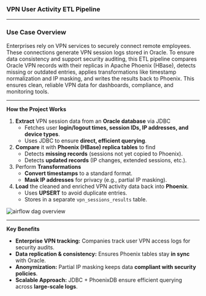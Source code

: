### **VPN User Activity ETL Pipeline**

---

### **Use Case Overview**

Enterprises rely on VPN services to securely connect remote employees. These connections generate VPN session logs stored in Oracle. To ensure data consistency and support security auditing, this ETL pipeline compares Oracle VPN records with their replicas in Apache Phoenix (HBase), detects missing or outdated entries, applies transformations like timestamp normalization and IP masking, and writes the results back to Phoenix. This ensures clean, reliable VPN data for dashboards, compliance, and monitoring tools.

---

**How the Project Works**

1. **Extract** VPN session data from an **Oracle database** via JDBC
   - Fetches user **login/logout times, session IDs, IP addresses, and device types**.
   - Uses JDBC to ensure **direct, efficient querying**.
2. **Compare** it with **Phoenix (HBase) replica tables** to find
   - Detects **missing records** (sessions not yet copied to Phoenix).
   - Detects **updated records** (IP changes, extended sessions, etc.).
3. Perform **Transformations**
   - **Convert timestamps** to a standard format.
   - **Mask IP addresses** for privacy (e.g., partial IP masking).
4. **Load** the cleaned and enriched VPN activity data back into **Phoenix**.
   - Uses **UPSERT** to avoid duplicate entries.
   - Stores in a separate `vpn_sessions_results` table.

![airflow dag overview](https://github.com/user-attachments/assets/d6a8a90c-afe9-4501-9314-6db3d334fb5b)

---

**Key Benefits**

- **Enterprise VPN tracking:** Companies track user VPN access logs for security audits.
- **Data replication & consistency:** Ensures Phoenix tables stay **in sync** with Oracle.
- **Anonymization:** Partial IP masking keeps data **compliant with security policies**.
- **Scalable Approach:** JDBC + PhoenixDB ensure efficient querying across **large-scale logs**.
